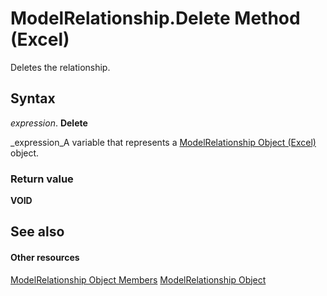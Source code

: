 
# ModelRelationship.Delete Method (Excel)

Deletes the relationship.


## Syntax

 _expression_. **Delete**

 _expression_A variable that represents a  [ModelRelationship Object (Excel)](8b0a7fad-06a5-178d-c5b2-96fc5528a3cc.md) object.


### Return value

 **VOID**


## See also


#### Other resources


 [ModelRelationship Object Members](99df4e0d-c661-5c52-30e5-5470b6918a8f.md)
 [ModelRelationship Object](8b0a7fad-06a5-178d-c5b2-96fc5528a3cc.md)
